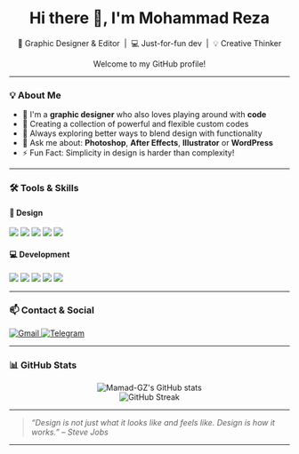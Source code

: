 <h1 align="center">Hi there 👋, I'm Mohammad Reza</h1>

<p align="center">
  🎨 Graphic Designer & Editor &nbsp;|&nbsp; 💻 Just-for-fun dev &nbsp;|&nbsp; 💡 Creative Thinker
</p>

<p align="center">
  Welcome to my GitHub profile!
</p>

---

### 💡 About Me

- 🎨 I'm a **graphic designer** who also loves playing around with **code**
- 🧩 Creating a collection of powerful and flexible custom codes
- 🌱 Always exploring better ways to blend design with functionality
- 💬 Ask me about: **Photoshop**, **After Effects**, **Illustrator** or **WordPress**
- ⚡ Fun Fact: Simplicity in design is harder than complexity!

---

### 🛠️ Tools & Skills

#### 🎨 Design
<p>
  <img src="https://img.shields.io/badge/Adobe%20Photoshop-31A8FF?style=flat-square&logo=Adobe-Photoshop&logoColor=white" />
  <img src="https://img.shields.io/badge/Adobe%20Premiere%20Pro-9999FF?style=flat-square&logo=Adobe-Premiere-Pro&logoColor=white" />
  <img src="https://img.shields.io/badge/After%20Effects-9999FF?style=flat-square&logo=Adobe-After-Effects&logoColor=white" />
  <img src="https://img.shields.io/badge/Illustrator-FF9A00?style=flat-square&logo=Adobe-Illustrator&logoColor=white" />
  <img src="https://img.shields.io/badge/Blender-F5792A?style=flat-square&logo=blender&logoColor=white" />
</p>

#### 💻 Development
<p>
  <img src="https://img.shields.io/badge/PHP-777BB4?style=flat-square&logo=php&logoColor=white" />
  <img src="https://img.shields.io/badge/HTML5-E34F26?style=flat-square&logo=html5&logoColor=white" />
  <img src="https://img.shields.io/badge/JavaScript-F7DF1E?style=flat-square&logo=javascript&logoColor=black" />
  <img src="https://img.shields.io/badge/WordPress-21759B?style=flat-square&logo=wordpress&logoColor=white" />
  <img src="https://img.shields.io/badge/Python-3776AB?style=flat-square&logo=python&logoColor=white" />
</p>

---

### 📫 Contact & Social

<p>
  <a href="mailto:mamadgzn@gmail.com">
    <img src="https://img.shields.io/badge/Gmail-D14836?style=flat-square&logo=gmail&logoColor=white" alt="Gmail" />
  </a>
  <a href="https://t.me/mamadgz" target="_blank">
    <img src="https://img.shields.io/badge/Telegram-2CA5E0?style=flat-square&logo=telegram&logoColor=white" alt="Telegram" />
  </a>
</p>

---

### 📊 GitHub Stats

<p align="center">
  <img src="https://github-readme-stats.vercel.app/api?username=Mamad-GZ&show_icons=true&theme=tokyonight" alt="Mamad-GZ's GitHub stats" />
  <br/>
  <img src="https://github-readme-streak-stats.herokuapp.com?user=Mamad-GZ&theme=tokyonight" alt="GitHub Streak" />
</p>

---

> _“Design is not just what it looks like and feels like. Design is how it works.” – Steve Jobs_

---
